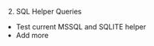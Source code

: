 <!-- 1) Replace word Around Paragraph (RAP) -->
<!-- 2) Replace Visual seleciton Around Paragraph (V RAP) -->

2) SQL Helper Queries
- Test current MSSQL and SQLITE helper
- Add more

